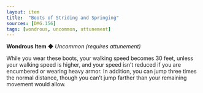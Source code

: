 ```yaml
---
layout: item
title:  "Boots of Striding and Springing"
sources: [DMG.156]
tags: [wondrous, uncommon, attunement]
---
```


**Wondrous Item** ◆ *Uncommon (requires attunement)*

While you wear these boots, your walking speed becomes 30 feet, unless your walking speed is higher, and your speed isn’t reduced if you are encumbered or wearing heavy armor. In addition, you can jump three times the normal distance, though you can’t jump farther than your remaining movement would allow.